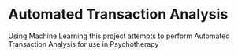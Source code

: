 # Automated Transaction Analysis
 Using Machine Learning this project attempts to perform Automated Transaction Analysis for use in Psychotherapy

